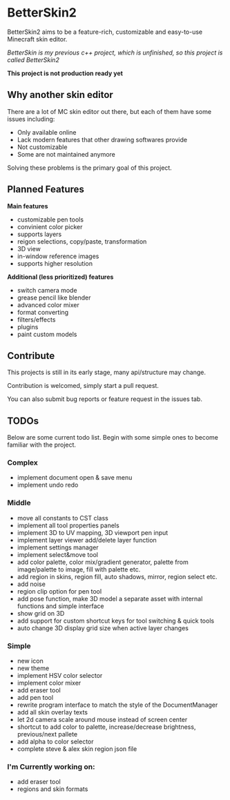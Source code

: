 # BetterSkin2
BetterSkin2 aims to be a feature-rich, customizable and easy-to-use Minecraft skin editor.

*BetterSkin is my previous c++ project, which is unfinished, so this project is called BetterSkin2*

**This project is not production ready yet**

## Why another skin editor
There are a lot of MC skin editor out there, but each of them have some issues including:
- Only available online
- Lack modern features that other drawing softwares provide
- Not customizable
- Some are not maintained anymore

Solving these problems is the primary goal of this project.

## Planned Features
**Main features**
- customizable pen tools
- convinient color picker
- supports layers
- reigon selections, copy/paste, transformation
- 3D view
- in-window reference images
- supports higher resolution

**Additional (less prioritized) features**
- switch camera mode
- grease pencil like blender
- advanced color mixer
- format converting
- filters/effects
- plugins
- paint custom models

## Contribute
This projects is still in its early stage, many api/structure may change.

Contribution is welcomed, simply start a pull request.

You can also submit bug reports or feature request in the issues tab.


## TODOs
Below are some current todo list. Begin with some simple ones to become familiar with the project.

### Complex
- implement document open & save menu
- implement undo redo

### Middle
- move all constants to CST class
- implement all tool properties panels
- implement 3D to UV mapping, 3D viewport pen input
- implement layer viewer add/delete layer function
- implement settings manager
- implement select&move tool
- add color palette, color mix/gradient generator, palette from image/palette to image, fill with palette etc.
- add region in skins, region fill, auto shadows, mirror, region select etc.
- add noise
- region clip option for pen tool
- add pose function, make 3D model a separate asset with internal functions and simple interface
- show grid on 3D
- add support for custom shortcut keys for tool switching & quick tools
- auto change 3D display grid size when active layer changes

### Simple
- new icon
- new theme
- implement HSV color selector
- implement color mixer
- add eraser tool
- add pen tool
- rewrite program interface to match the style of the DocumentManager
- add all skin overlay texts
- let 2d camera scale around mouse instead of screen center
- shortcut to add color to palette, increase/decrease brightness, previous/next pallete
- add alpha to color selector
- complete steve & alex skin region json file

### I'm Currently working on:
- add eraser tool
- regions and skin formats
